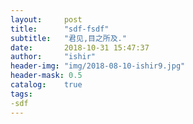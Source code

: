 ```yaml
---
layout:     post
title:      "sdf-fsdf"
subtitle:   "君见,目之所及."
date:       2018-10-31 15:47:37
author:     "ishir"
header-img: "img/2018-08-10-ishir9.jpg"
header-mask: 0.5
catalog:    true
tags:
-sdf
---
```

**<font size="5">  </font>**
<!--上标:º ¹ ² ³ ⁴⁵ ⁶ ⁷ ⁸ ⁹ ⁺ ⁻ ⁼ ⁽ ⁾ ⁿ ′ ½下标:₀ ₁ ₂ ₃ ₄ ₅ ₆ ₇ ₈ ₉ ₊ ₋ ₌ ₍ ₎
[<font size="2" color="#006666">包级函数</font>](#package)<p id = "package"></p>-->

## 

